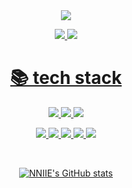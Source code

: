 <div align="center">
<img src="https://capsule-render.vercel.app/api?type=waving&color=auto&height=200&section=header&text=Welcome&fontSize=60" />


<a href="https://velog.io/@kakdark"><img src="https://img.shields.io/badge/Velog-20C997?style=flat-square&logo=Velog&logoColor=white"> <a href="mailto:greg0917@naver.com"><img src="https://img.shields.io/badge/Mail-03C75A?style=flat-square&logo=Naver&logoColor=white">
<br>


<div><h1 align="center">📚 tech stack</h1></div>

<p align="center"><img src="https://img.shields.io/badge/Java-FC4C02?style=flat-square&logo=java&logoColor=white"/> <img src="https://img.shields.io/badge/javascript-F7DF1E?style=flat-square&logo=javascript&logoColor=black"> <img src="https://img.shields.io/badge/python-3776AB?style=flat-square&logo=python&logoColor=white"></p>
  
<p align="center"><img src="https://img.shields.io/badge/spring-6DB33F?style=flat-square&logo=spring&logoColor=white"> <img src="https://img.shields.io/badge/flask-000000?style=flat-square&logo=flask&logoColor=white"> <img src="https://img.shields.io/badge/mysql-4479A1?style=flat-square&logo=mysql&logoColor=white"> <img src="https://img.shields.io/badge/aws-232F3E?style=flat-square&logo=amazonaws&logoColor=white"> <img src="https://img.shields.io/badge/github-181717?style=flat-square&logo=github&logoColor=white"></p>

<br>


![NNIIE's GitHub stats](https://github-readme-stats.vercel.app/api?username=NNIIE&show_icons=true&theme=dark)
</div>
